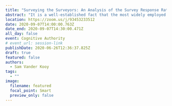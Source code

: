 ```yaml
---
title: "Surveying the Surveyors: An Analysis of the Survey Response Rates of Librarians"
abstract: "It is a well-established fact that the most widely employed research method by librarians is surveys. Given this fact, this ongoing study seeks to identify exactly how likely librarians are to respond to surveys and what, if any, circumstances will increase the likelihood they will respond. Using a quantitative content analysis, relevant literature from three separate LIS databases – Library Literature & Information Science Full Text (EBSCOhost), Library, Information Science & Technology Abstracts (EBSCOhost), and Library & Information Science Abstracts (ProQuest) – is currently being gathered and evaluated. Preliminary findings indicate trends regarding LIS research purposes, methodology, and subjects."
location: https://zoom.us/j/93453233512
date: 2020-09-07T14:00:00.763Z
date_end: 2020-09-07T14:30:00.471Z
all_day: false
event: Cognitive Authority
# event_url: session-link
publishDate: 2020-06-26T12:36:37.825Z
draft: true
featured: false
authors:
  - Sam Vander Kooy
tags:
  - ""
image:
  filename: featured
  focal_point: Smart
  preview_only: false
---
```

